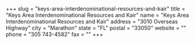 +++
slug = "keys-area-interdenominational-resources-and-kair"
title = "Keys Area Interdenominational Resources and Kair"
name = "Keys Area Interdenominational Resources and Kair"
address = "3010 Overseas Highway"
city = "Marathon"
state = "FL"
postal = "33050"
website = ""
phone = "305 743-4582"
fax = ""
+++
